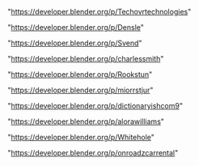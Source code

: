 "https://developer.blender.org/p/Techovrtechnologies"

"https://developer.blender.org/p/Densle"

"https://developer.blender.org/p/Svend"

"https://developer.blender.org/p/charlessmith"

"https://developer.blender.org/p/Rookstun"

"https://developer.blender.org/p/miorrstjur"

"https://developer.blender.org/p/dictionaryishcom9"

"https://developer.blender.org/p/alorawilliams"

"https://developer.blender.org/p/Whitehole"

"https://developer.blender.org/p/onroadzcarrental"

 
